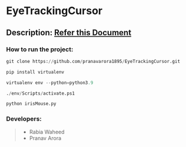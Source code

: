 # EyeTrackingCursor

## Description: [Refer this Document](https://github.com/pranavarora1895/EyeTrackingCursor/blob/main/ProjectProposalEyeTrackingCursor_RabiaWaheed_PranavArora.pdf)

### How to run the project:

```python
git clone https://github.com/pranavarora1895/EyeTrackingCursor.git

pip install virtualenv

virtualenv env --python=python3.9

./env/Scripts/activate.ps1

python irisMouse.py
```


### Developers:
> - Rabia Waheed
> - Pranav Arora
